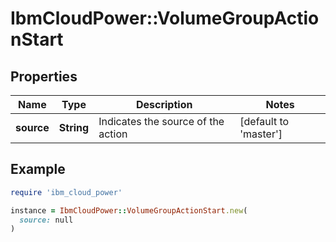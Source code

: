# IbmCloudPower::VolumeGroupActionStart

## Properties

| Name | Type | Description | Notes |
| ---- | ---- | ----------- | ----- |
| **source** | **String** | Indicates the source of the action | [default to &#39;master&#39;] |

## Example

```ruby
require 'ibm_cloud_power'

instance = IbmCloudPower::VolumeGroupActionStart.new(
  source: null
)
```

